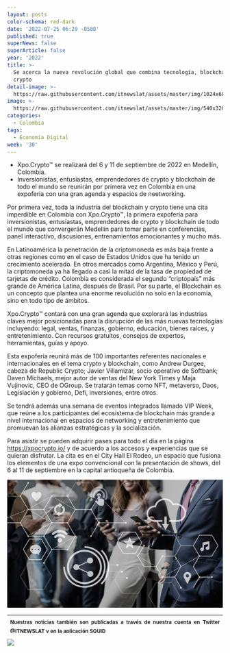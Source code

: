 ```yaml
---
layout: posts
color-schema: red-dark
date: '2022-07-25 06:29 -0500'
published: true
superNews: false
superArticle: false
year: '2022'
title: >-
  Se acerca la nueva revolución global que combina tecnología, blockchain y
  crypto
detail-image: >-
  https://raw.githubusercontent.com/itnewslat/assets/master/img/1024x680/manejo-de-cripto-g.jpg
image: >-
  https://raw.githubusercontent.com/itnewslat/assets/master/img/540x320/manejo-de-cripto-p.jpg
categories:
  - Colombia
tags:
  - Economía Digital
week: '30'
---
```

- Xpo.Crypto™ se realizará del 6 y 11 de septiembre de 2022 en Medellín, Colombia. 
- Inversionistas, entusiastas, emprendedores de crypto y blockchain de todo el mundo se reunirán por primera vez en Colombia en una expoferia con una gran agenda y espacios de neetworking.

Por primera vez, toda la industria del blockchain y crypto tiene una cita imperdible en Colombia con Xpo.Crypto™, la primera expoferia para inversionistas, entusiastas, emprendedores de crypto y blockchain de todo el mundo que convergerán Medellín para tomar parte en conferencias, panel interactivo, discusiones, entrenamientos emocionantes y mucho más.

En Latinoamérica la penetración de la criptomoneda es más baja frente a otras regiones como en el caso de Estados Unidos que ha tenido un crecimiento acelerado.  En otros mercados como Argentina, México y Perú, la criptomoneda ya ha llegado a casi la mitad de la tasa de propiedad de tarjetas de crédito. Colombia es considerada el segundo “criptopaís” más grande de América Latina, después de Brasil. Por su parte, el Blockchain es un concepto que plantea una enorme revolución no solo en la economía, sino en todo tipo de ámbitos.

Xpo.Crypto™ contará con una gran agenda que explorará las industrias claves mejor posicionadas para la disrupción de las más nuevas tecnologías incluyendo: legal, ventas, finanzas, gobierno, educación, bienes raíces, y entretenimiento. Con recursos gratuitos, consejos de expertos, herramientas, guías y apoyo. 

Esta expoferia reunirá más de 100 importantes referentes nacionales e internacionales en el tema crypto y blockchain, como Andrew Durgee, cabeza de Republic Crypto; Javier Villamizar, socio operativo de Softbank; Daven Michaels, mejor autor de ventas del New York Times y Maja Vujinovic, CEO de OGroup. Se tratarán temas como NFT, metaverso, Daos, Legislación y gobierno, Defi, inversiones, entre otros.

Se tendrá además una semana de eventos integrados llamado VIP Week, que reúne a los participantes del ecosistema de blockchain más grande a nivel internacional en espacios de networking y entretenimiento que promuevan las alianzas estratégicas y la socialización.

Para asistir se pueden adquirir pases para todo el día en la página https://xpocrypto.io/ y de acuerdo a los accesos y experiencias que se quieran disfrutar. La  cita es en el City Hall El Rodeo, un espacio que fusiona los elementos de una expo convencional con la presentación de shows, del 6 al 11 de septiembre en la capital antioqueña de Colombia.

![](https://raw.githubusercontent.com/itnewslat/assets/master/img/540x320/manejo-de-cripto-p.jpg)

<table style="height: 42px;" width="569">
<tbody>
<tr>
<td style="text-align: justify;"><sub><strong>Nuestras noticias también son publicadas a través de nuestra cuenta en Twitter <a href="https://twitter.com/itnewslat?lang=es">@ITNEWSLAT</a> y en la aplicación <a href="https://squidapp.co/en/">SQUID</a></strong></sub></td>
</tr>
</tbody>
</table>

<img src="https://tracker.metricool.com/c3po.jpg?hash=56f88a41e39ab42c063cc51676587a04"/>
